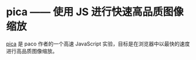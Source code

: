 pica —— 使用 JS 进行快速高品质图像缩放
===

[pica](http://nodeca.github.io/pica/) 是 paco 作者的一个高速 JavaScript 实验，目标是在浏览器中以最快的速度进行高品质图像缩放。
